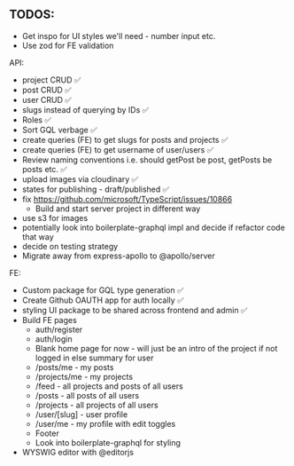 

## TODOS:

* Get inspo for UI styles we'll need - number input etc. 
* Use zod for FE validation

API:
  * project CRUD ✅
  * post CRUD ✅
  * user CRUD ✅
  * slugs instead of querying by IDs ✅
  * Roles ✅
  * Sort GQL verbage ✅
  * create queries (FE) to get slugs for posts and projects ✅
  * create queries (FE) to get username of user/users ✅
  * Review naming conventions i.e. should getPost be post, getPosts be posts etc. ✅
  * upload images via cloudinary ✅
  * states for publishing - draft/published ✅
  * fix https://github.com/microsoft/TypeScript/issues/10866
    * Build and start server project in different way
  * use s3 for images
  * potentially look into boilerplate-graphql impl and decide if refactor code that way
  * decide on testing strategy
  * Migrate away from express-apollo to @apollo/server

FE:
  * Custom package for GQL type generation ✅
  * Create Github OAUTH app for auth locally ✅
  * styling UI package to be shared across frontend and admin ✅
  * Build FE pages
    * auth/register
    * auth/login
    * Blank home page for now - will just be an intro of the project if not logged in else summary for user
    * /posts/me - my posts
    * /projects/me - my projects
    * /feed - all projects and posts of all users
    * /posts - all posts of all users 
    * /projects - all projects of all users
    * /user/[slug] - user profile
    * /user/me - my profile with edit toggles
    * Footer 
    * Look into boilerplate-graphql for styling
  * WYSWIG editor with @editorjs
